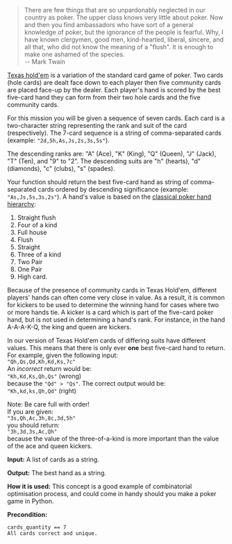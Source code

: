 > There are few things that are so unpardonably neglected in our country as poker. The upper class knows very little about poker. Now and
then you find ambassadors who have sort of a general knowledge of poker, but the ignorance of the people is fearful. Why, I have known
clergymen, good men, kind-hearted, liberal, sincere, and all that, who did not know the meaning of a "flush". It is enough to make one
ashamed of the species.<br>
> -- Mark Twain

[Texas hold'em](http://en.wikipedia.org/wiki/Texas_hold_'em) is a variation of the standard card game of poker.
Two cards (hole cards) are dealt face down to each player then five community cards are placed face-up by the dealer.
Each player's hand is scored by the best five-card hand they can form from their two hole cards
and the five community cards.

For this mission you will be given a sequence of seven cards. Each card is a two-character string representing the rank and suit of the card (respectively). The 7-card sequence is a string of comma-separated cards (example: `"2d,5h,As,Js,2s,3s,5s"`).

The descending ranks are: "A" (Ace), "K" (King), "Q" (Queen), "J" (Jack), "T" (Ten), and "9" to "2".
The descending suits are "h" (hearts), "d" (diamonds), "c" (clubs), "s" (spades).

Your function should return the best five-card hand as string of comma-separated cards ordered by descending significance (example: `"As,Js,5s,3s,2s"`). A hand's value is based on the [classical poker hand hierarchy](http://en.wikipedia.org/wiki/List_of_poker_hands):  
1. Straight flush
2. Four of a kind
3. Full house
4. Flush
5. Straight
6. Three of a kind
7. Two Pair
8. One Pair
9. High card.  

Because of the presence of community cards in Texas Hold'em, different players' hands can often come very close in value.
As a result, it is common for kickers to be used to determine the winning hand for cases where two or more hands tie.
A kicker is a card which is part of the five-card poker hand, but is not used in determining a hand's rank. For instance,
in the hand A-A-A-K-Q, the king and queen are kickers.

In our version of Texas Hold'em cards of differing suits have different values. This means that there is only ever **one** best five-card hand to return. For example, given the following input:  
`"Qh,Qs,Qd,Kh,Kd,Ks,7c"`  
An *incorrect* return would be:  
`"Kh,Kd,Ks,Qh,Qs"` (wrong)  
because the `"Qd" > "Qs"`. The correct output would be:  
`"Kh,kd,ks,Qh,Qd"` (right)

Note: Be care full with order!  
If you are given:  
`"3s,Qh,Ac,3h,8c,3d,5h"`  
you should return:  
`"3h,3d,3s,Ac,Qh"`  
because the value of the three-of-a-kind is more important than the value of the ace and queen kickers.

**Input:** A list of cards as a string.

**Output:** The best hand as a string.


**How it is used:**
This concept is a good example of combinatorial optimisation process, and could come in handy should you make a poker game in Python.

**Precondition:**

```
cards_quantity == 7
All cards correct and unique.
```